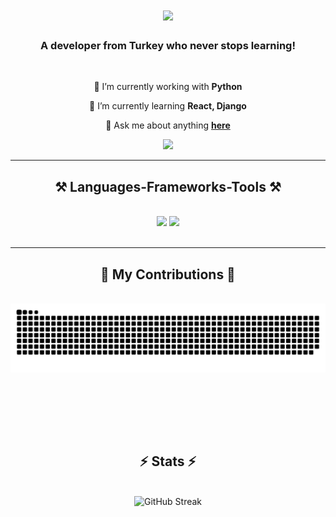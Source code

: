 <h1 align="center">
    <img src="https://readme-typing-svg.herokuapp.com/?font=Righteous&size=35&center=true&vCenter=true&width=500&height=70&duration=4000&lines=Hi+There+👋;+I'm+Kuzey+Gorgulu!;" />
</h1>

<h3 align="center">A developer from Turkey who never stops learning!</h3>

<br/>

<div align="center">
 
 🔭 I’m currently working with **Python**
 
 🌱 I’m currently learning **React, Django**

💬 Ask me about anything **[here](https://github.com/KuzeyGorgulu/KuzeyGorgulu/issues)**

<div>

   <div align="center"> 
    <a href="mailto:gorgulukuzey@gmail.com">
      <img src="https://img.shields.io/badge/Gmail-333333?style=for-the-badge&logo=gmail&logoColor=red" />
    </a>
  </div>
  
  <hr/>
  
  <h2 align="center">⚒️ Languages-Frameworks-Tools ⚒️</h2>
  <br/>
  <div align="center">
      <img src="https://skillicons.dev/icons?i=react,bootstrap,mui,html,css,vscode,github,figma,tailwind,git,r" />
      <img src="https://skillicons.dev/icons?i=nodejs,python,javascript,typescript,express,firebase,mongodb,c,java,nextjs,mysql,flask" /><br>

</div>

<br/>
<hr/>

<div align="center">
  <h2>🐍 My Contributions 🐍</h2>
  <br>
  <img alt="snake eating my contributions" src="https://raw.githubusercontent.com/KuzeyGorgulu/KuzeyGorgulu/output/github-contribution-grid-snake.svg" />
  
  <br/><br/><br/>
</div>
<br/>
<h2 align="center">⚡ Stats ⚡</h2>
<br>
<div align=center>
  <img src="https://streak-stats.demolab.com?user=KuzeyGorgulu&theme=dark&hide_border=true" alt="GitHub Streak"/>

<!---
NorthString/NorthString is a ✨ special ✨ repository because its `README.md` (this file) appears on your GitHub profile.
You can click the Preview link to take a look at your changes.
--->
